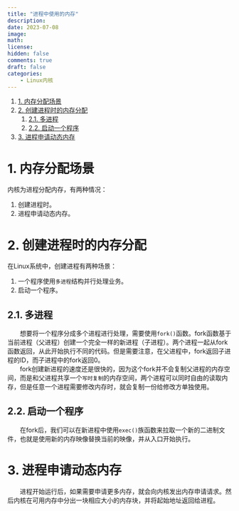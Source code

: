 ```yaml
---
title: "进程中使用的内存"
description: 
date: 2023-07-08
image: 
math: 
license: 
hidden: false
comments: true
draft: false
categories:
    - Linux内核
---
```


1. [1. 内存分配场景](#1-内存分配场景)
2. [2. 创建进程时的内存分配](#2-创建进程时的内存分配)
    1. [2.1. 多进程](#21-多进程)
    2. [2.2. 启动一个程序](#22-启动一个程序)
3. [3. 进程申请动态内存](#3-进程申请动态内存)


# 1. 内存分配场景
内核为进程分配内存，有两种情况： 
1. 创建进程时。  
2. 进程申请动态内存。   


# 2. 创建进程时的内存分配
在Linux系统中，创建进程有两种场景：  
1. 一个程序使用`多进程`结构并行处理业务。   
2. 启动一个程序。  

## 2.1. 多进程
&emsp;&emsp;想要将一个程序分成多个进程进行处理，需要使用`fork()`函数。fork函数基于当前进程（父进程）创建一个完全一样的新进程（子进程）。两个进程一起从fork函数返回，从此开始执行不同的代码。但是需要注意，在父进程中，fork返回子进程的ID，而子进程中的fork返回0。    
&emsp;&emsp;fork创建新进程的速度还是很快的，因为这个fork并不会复制父进程的内存空间，而是和父进程共享一个`写时复制`的内存空间，两个进程可以同时自由的读取内存，但是任意一个进程需要修改内存时，就会复制一份给修改方单独使用。  

## 2.2. 启动一个程序
&emsp;&emsp;在fork后，我们可以在新进程中使用`exec()`族函数来拉取一个新的二进制文件，也就是使用新的内存映像替换当前的映像，并从入口开始执行。   


# 3. 进程申请动态内存
&emsp;&emsp;进程开始运行后，如果需要申请更多内存，就会向内核发出内存申请请求。然后内核在可用内存中分出一块相应大小的内存块，并将起始地址返回给进程。  







